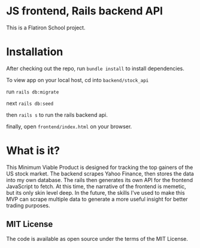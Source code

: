 # JS frontend, Rails backend API

This is a Flatiron School project.

# Installation

After checking out the repo, run `bundle install` to install dependencies.

To view app on your local host, cd into `backend/stock_api`

run `rails db:migrate`

next `rails db:seed`

then `rails s` to run the rails backend api.

finally, open `frontend/index.html` on your browser.

# What is it?
This Minimum Viable Product is designed for tracking the top gainers of the US stock market. The backend scrapes Yahoo Finance, then stores the data into my own database. The rails then generates its own API for the frontend JavaScript to fetch. At this time, the narrative of the frontend is memetic, but its only skin level deep. In the future, the skills I've used to make this MVP can scrape multiple data to generate a more useful insight for better trading purposes.

## MIT License
The code is available as open source under the terms of the MIT License.

